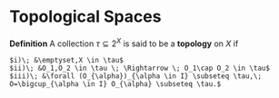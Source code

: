 # Topological Spaces

**Definition** A collection $\tau \subseteq 2^X$ is said to be a **topology** on $X$ if

    $i)\; &\emptyset,X \in \tau$
    $ii)\; &O_1,O_2 \in \tau \; \Rightarrow \; O_1\cap O_2 \in \tau$
    $iii)\; &\forall (O_{\alpha})_{\alpha \in I} \subseteq \tau,\; O=\bigcup_{\alpha \in I} O_{\alpha} \subseteq \tau.$
